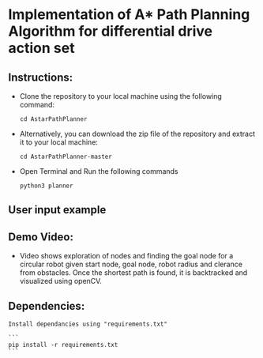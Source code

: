 # Implementation of A* Path Planning Algorithm for differential drive action set

## Instructions:
- Clone the repository to your local machine using the following command:
    ```
    cd AstarPathPlanner
    ```

- Alternatively, you can download the zip file of the repository and extract it to your local machine:
    ```
    cd AstarPathPlanner-master
    ```

- Open Terminal and Run the following commands 
    ```
    python3 planner
    ```


## User input example



   

## Demo Video:
 - Video shows exploration of nodes and finding the goal node for a circular robot given start node, goal node, robot radius and clerance from obstacles. Once the shortest path is found, it is backtracked and visualized using openCV.
   


## Dependencies:
    Install dependancies using "requirements.txt"

    ``` 
    pip install -r requirements.txt
    ```

